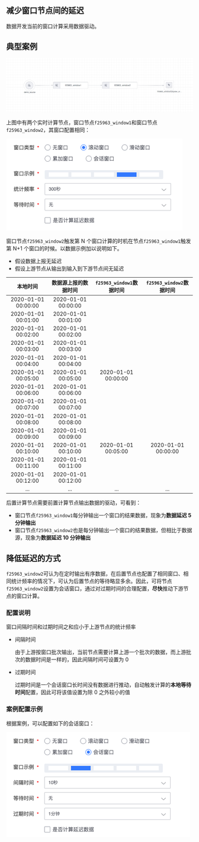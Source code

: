 ## 减少窗口节点间的延迟

数据开发当前的窗口计算采用数据驱动。

## 典型案例

![](../../../../assets/dataflow/stream-processing/dataflow-stream-windows.png)

上图中有两个实时计算节点，窗口节点`f25963_window1`和窗口节点`f25963_window2`，其窗口配置相同：

![](../../../../assets/dataflow/stream-processing/dataflow-stream-windows-config.png)

窗口节点`f25963_window2`触发第 N 个窗口计算的时机在节点`f25963_window1`触发第 N+1 个窗口的时候。以数据示例加以说明如下。

- 假设数据上报无延迟
- 假设上游节点从输出到输入到下游节点间无延迟 

|      本地时间       | 数据源上报的数据时间 | `f25963_window1`数据时间 | `f25963_window2`数据时间 |
| :-----------------: | :------------------: | :----------------------: | :----------------------: |
| 2020-01-01 00:00:00 | 2020-01-01 00:00:00  |                          |                          |
| 2020-01-01 00:01:00 | 2020-01-01 00:01:00  |                          |                          |
| 2020-01-01 00:02:00 | 2020-01-01 00:02:00  |                          |                          |
| 2020-01-01 00:03:00 | 2020-01-01 00:03:00  |                          |                          |
| 2020-01-01 00:04:00 | 2020-01-01 00:04:00  |                          |                          |
| 2020-01-01 00:05:00 | 2020-01-01 00:05:00  |   2020-01-01 00:00:00    |                          |
| 2020-01-01 00:06:00 | 2020-01-01 00:06:00  |                          |                          |
| 2020-01-01 00:07:00 | 2020-01-01 00:07:00  |                          |                          |
| 2020-01-01 00:08:00 | 2020-01-01 00:08:00  |                          |                          |
| 2020-01-01 00:09:00 | 2020-01-01 00:09:00  |                          |                          |
| 2020-01-01 00:10:00 | 2020-01-01 00:10:00  |   2020-01-01 00:05:00    |   2020-01-01 00:00:00    |
| 2020-01-01 00:11:00 | 2020-01-01 00:11:00  |                          |                          |
| 2020-01-01 00:12:00 | 2020-01-01 00:12:00  |                          |                          |
|         ...         |         ...          |           ...            |           ...            |

后置计算节点需要前置计算节点输出数据的驱动，可看到：

- 窗口节点`f25963_window1`每分钟输出一个窗口的结果数据，现象为**数据延迟 5 分钟输出**
- 窗口节点`f25963_window2`也是每分钟输出一个窗口的结果数据，但相比于数据源，现象为**数据延迟 10 分钟输出**

## 降低延迟的方式

`f25963_window2`可认为在定时输出有序数据，在后置节点也配置了相同窗口、相同统计频率的情况下，可认为后置节点的等待略显多余。因此，可将节点`f25963_window2`设置为会话窗口，通过对过期时间的合理配置，**尽快**推动下游节点的窗口计算。

### 配置说明

窗口间隔时间和过期时间之和应小于上游节点的统计频率

- 间隔时间

  由于上游按窗口批次输出，当前节点需要计算上游一个批次的数据，而上游批次的数据时间是一样的，因此间隔时间可设置为 0

- 过期时间

  过期时间是一个会话窗口长时间没有数据进行推动，自动触发计算的**本地等待时间**配置，因此可将该值设置为除 0 之外较小的值 

### 案例配置示例

根据案例，可以配置如下的会话窗口：

![](../../../../assets/dataflow/stream-processing/dataflow-stream-windows-session.png)